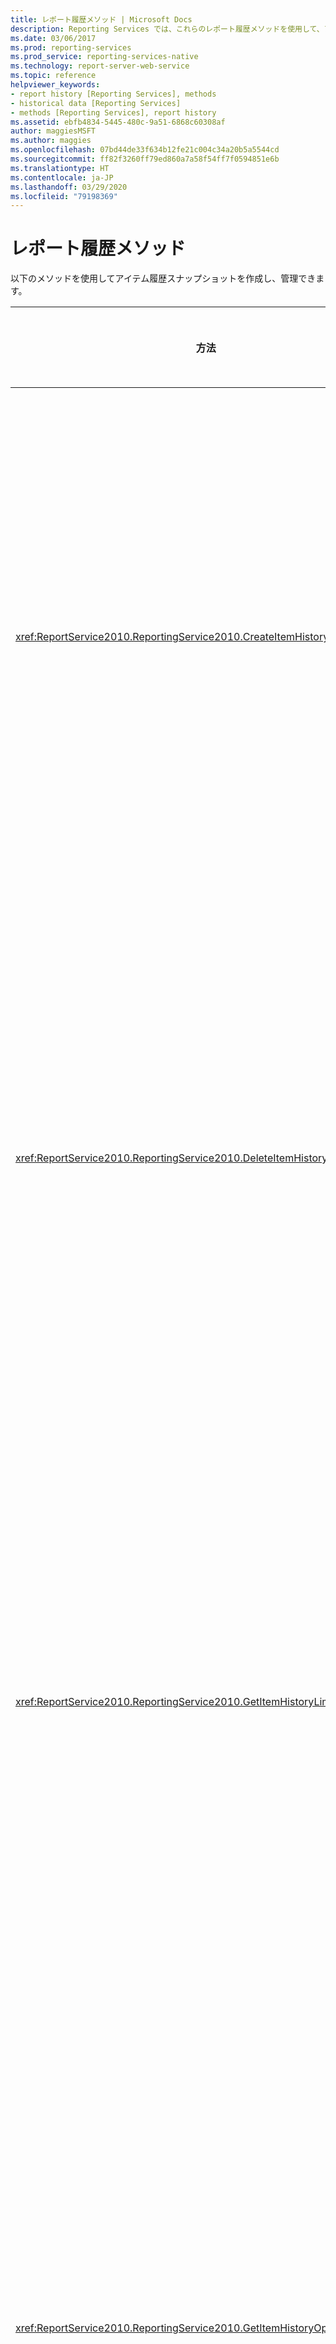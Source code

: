 ```yaml
---
title: レポート履歴メソッド | Microsoft Docs
description: Reporting Services では、これらのレポート履歴メソッドを使用して、アイテム履歴スナップショットを作成および管理できます
ms.date: 03/06/2017
ms.prod: reporting-services
ms.prod_service: reporting-services-native
ms.technology: report-server-web-service
ms.topic: reference
helpviewer_keywords:
- report history [Reporting Services], methods
- historical data [Reporting Services]
- methods [Reporting Services], report history
ms.assetid: ebfb4834-5445-480c-9a51-6868c60308af
author: maggiesMSFT
ms.author: maggies
ms.openlocfilehash: 07bd44de33f634b12fe21c004c34a20b5a5544cd
ms.sourcegitcommit: ff82f3260ff79ed860a7a58f54ff7f0594851e6b
ms.translationtype: HT
ms.contentlocale: ja-JP
ms.lasthandoff: 03/29/2020
ms.locfileid: "79198369"
---
```

# <a name="report-history-methods"></a>レポート履歴メソッド
  以下のメソッドを使用してアイテム履歴スナップショットを作成し、管理できます。  
  
|方法|アクション|  
|------------|------------|  
|<xref:ReportService2010.ReportingService2010.CreateItemHistorySnapshot%2A>|指定したカタログ アイテムのアイテム履歴スナップショットを生成します。|  
|<xref:ReportService2010.ReportingService2010.DeleteItemHistorySnapshot%2A>|指定したカタログ アイテムのアイテム履歴スナップショットを個別に削除します。|  
|<xref:ReportService2010.ReportingService2010.GetItemHistoryLimit%2A>|指定したカタログ アイテムのアイテム履歴スナップショット数の制限を返します。|  
|<xref:ReportService2010.ReportingService2010.GetItemHistoryOptions%2A>|カタログ アイテムで生成されたアイテム履歴スナップショットのオプション設定とプロパティを返します。|  
|<xref:ReportService2010.ReportingService2010.ListItemHistory%2A>|指定したカタログ アイテムのアイテム履歴スナップショットとそのプロパティの一覧を返します。|  
|<xref:ReportService2010.ReportingService2010.SetItemHistoryLimit%2A>|レポート サーバーが保持するアイテムのスナップショットの数を指定します。|  
|<xref:ReportService2010.ReportingService2010.SetItemHistoryOptions%2A>|指定したカタログ アイテムのアイテム履歴スナップショットをいつ作成するかを示す、アイテム履歴オプションを設定します。|  
  
## <a name="see-also"></a>参照  
 [Web サービスと .NET Framework を使用してのアプリケーションの構築](../../../reporting-services/report-server-web-service/net-framework/building-applications-using-the-web-service-and-the-net-framework.md)   
 [レポート サーバー Web サービス](../../../reporting-services/report-server-web-service/report-server-web-service.md)   
 [レポート サーバー Web サービス メソッド](../../../reporting-services/report-server-web-service/methods/report-server-web-service-methods.md)   
 [テクニカル リファレンス (SSRS)](../../../reporting-services/technical-reference-ssrs.md)  
  
  
